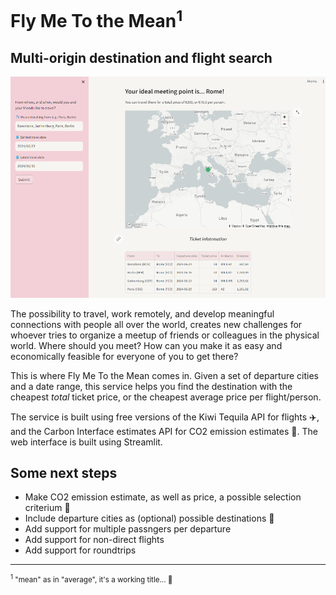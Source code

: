 # Fly Me To the Mean<sup>1</sup>
## Multi-origin destination and flight search
![alt text](static/image.png)

The possibility to travel, work remotely, and develop meaningful connections with people all over the world, creates new challenges for whoever tries to organize a meetup of friends or colleagues in the physical world. Where should you meet? How can you make it as easy and economically feasible for everyone of you to get there?

This is where Fly Me To the Mean comes in. Given a set of departure cities and a date range, this service helps you find the destination with the cheapest *total* ticket price, or the cheapest average price per flight/person.

The service is built using free versions of the Kiwi Tequila API for flights ✈️, and the Carbon Interface estimates API for CO2 emission estimates 🍃. The web interface is built using Streamlit.

## Some next steps
- Make CO2 emission estimate, as well as price, a possible selection criterium 🍃
- Include departure cities as (optional) possible destinations 🍃
- Add support for multiple passngers per departure
- Add support for non-direct flights
- Add support for roundtrips

----
<sup><sup>1</sup> "mean" as in "average", it's a working title... 🙂</sup>